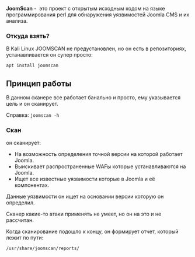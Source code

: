 **JoomScan** -  это проект с открытым исходным кодом на языке программирования perl для обнаружения уязвимостей Joomla CMS и их анализа.

### Откуда взять?

В Kali Linux JOOMSCAN не предустановлен, но он есть в репозиториях, устанавливается он супер просто:

`apt install joomscan`
## **Принцип работы**

В данном сканере все работает банально и просто, ему указывается цель и он сканирует.

Справка:
`joomscan -h`
### Скан

он сканирует:
- На возможность определения точной версии на которой работает Joomlа.
- Выискивает распространенные WAFы которые устанавливаются на Joomla.
- Ищет все известные уязвимости которые в Joomla и её компонентах.

Данные уязвимости он ищет на основании версии которую он определил.

Сканер какие-то атаки применять не умеет, но он на это и не рассчитан.

Когда сканирование подошло к концу, он формирует отчет, который лежит по пути:

`/usr/share/joomscan/reports/`